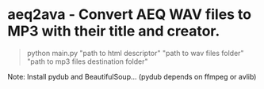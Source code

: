 # aeq2ava - Convert AEQ WAV files to MP3 with their title and creator.

> python main.py "path to html descriptor" "path to wav files folder" "path to mp3 files destination folder"

Note: Install pydub and BeautifulSoup... (pydub depends on ffmpeg or avlib)
